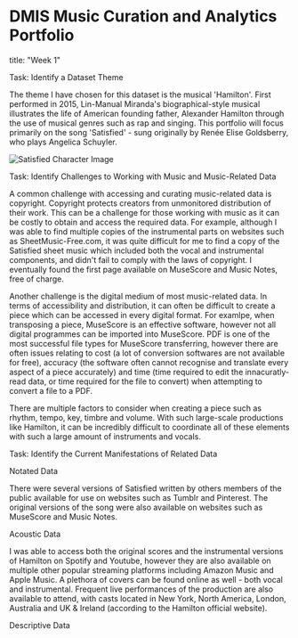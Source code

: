 # DMIS Music Curation and Analytics Portfolio

title: "Week 1"
  
Task: Identify a Dataset Theme

The theme I have chosen for this dataset is the musical 'Hamilton'. First performed in 2015, Lin-Manual Miranda's biographical-style musical illustrates the life of American founding father, Alexander Hamilton through the use of musical genres such as rap and singing. This portfolio will focus primarily on the song 'Satisfied' - sung originally by Renée Elise Goldsberry, who plays Angelica Schuyler.

![Satisfied Character Image](https://github.com/user-attachments/assets/fd26e0a9-a460-49d8-b14c-3201bd5dc32a)

Task: Identify Challenges to Working with Music and Music-Related Data

A common challenge with accessing and curating music-related data is copyright. Copyright protects creators from unmonitored distribution of their work. This can be a challenge for those working with music as it can be costly to obtain and access the required data. For example, although I was able to find multiple copies of the instrumental parts on websites such as SheetMusic-Free.com, it was quite difficult for me to find a copy of the Satisfied sheet music which included both the vocal and instrumental components, and didn't fail to comply with the laws of copyright. I eventually found the first page available on MuseScore and Music Notes, free of charge. 

Another challenge is the digital medium of most music-related data. In terms of accessibility and distribution, it can often be difficult to create a piece which can be accessed in every digital format. For examlpe, when transposing a piece, MuseScore is an effective software, however not all digital programmes can be imported into MuseScore. PDF is one of the most successful file types for MuseScore transferring, however there are often issues relating to cost (a lot of conversion softwares are not available for free), accuracy (the software often cannot recognise and translate every aspect of a piece accurately) and time (time required to edit the innacuratly-read data, or time required for the file to convert) when attempting to convert a file to a PDF.

There are multiple factors to consider when creating a piece such as rhythm, tempo, key, timbre and volume. With such large-scale productions like Hamilton, it can be incredibly difficult to coordinate all of these elements with such a large amount of instruments and vocals.

Task: Identify the Current Manifestations of Related Data

Notated Data

There were several versions of Satisfied written by others members of the public available for use on websites such as Tumblr and Pinterest. The original versions of the song were also available on websites such as MuseScore and Music Notes.

Acoustic Data

I was able to access both the original scores and the instrumental versions of Hamilton on Spotify and Youtube, however they are also available on multiple other popular streaming platforms including Amazon Music and Apple Music. A plethora of covers can be found online as well - both vocal and instrumental. Frequent live performances of the production are also available to attend, with casts located in New York, North America, London, Australia and UK & Ireland (according to the Hamilton official website).

Descriptive Data

